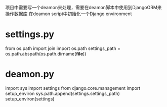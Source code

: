 项目中需要写一个deamon来处理，需要在deamon脚本中使用到DjangoORM来操作数据库
在deamon script中初始化一个Django environment

# settings.py
from os.path import join
import os.path
settings_path = os.path.abspath(os.path.dirname(__file__))

# deamon.py
import sys
import settings
from django.core.management import setup_environ
sys.path.append(settings.settings_path)
setup_environ(settings)